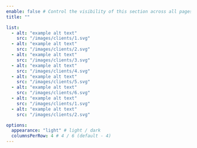```yaml
---
enable: false # Control the visibility of this section across all pages where it is used
title: ""

list:
  - alt: "example alt text"
    src: "/images/clients/1.svg"
  - alt: "example alt text"
    src: "/images/clients/2.svg"
  - alt: "example alt text"
    src: "/images/clients/3.svg"
  - alt: "example alt text"
    src: "/images/clients/4.svg"
  - alt: "example alt text"
    src: "/images/clients/5.svg"
  - alt: "example alt text"
    src: "/images/clients/6.svg"
  - alt: "example alt text"
    src: "/images/clients/1.svg"
  - alt: "example alt text"
    src: "/images/clients/2.svg"

options:
  appearance: "light" # light / dark
  columnsPerRow: 4 # 4 / 6 (default - 4)
---
```

